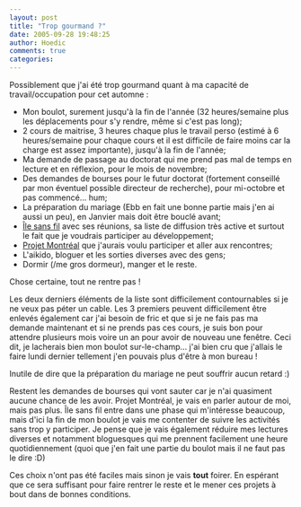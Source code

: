 ```yaml
---
layout: post
title: "Trop gourmand ?"
date: 2005-09-28 19:48:25
author: Hoedic
comments: true
categories: 
---
```



Possiblement que j'ai été trop gourmand quant à ma capacité de travail/occupation pour cet automne :
-  Mon boulot, surement jusqu'à la fin de l'année (32 heures/semaine plus les déplacements pour s'y rendre, même si c'est pas long);
-  2 cours de maitrise, 3 heures chaque plus le travail perso (estimé à 6 heures/semaine pour chaque cours et il est difficile de faire moins car la charge est assez importante), jusqu'à la fin de l'année;
-  Ma demande de passage au doctorat qui me prend pas mal de temps en lecture et en réflexion, pour le mois de novembre;
-  Des demandes de bourses pour le futur doctorat (fortement conseillé par mon éventuel possible directeur de recherche), pour mi-octobre et pas commencé... hum;
-  La préparation du mariage (Ebb en fait une bonne partie mais j'en ai aussi un peu), en Janvier mais doit être bouclé avant;
-  [Île sans fil](http://ilesansfil.org/) avec ses réunions, sa liste de diffusion très active et surtout le fait que je voudrais participer au développement;
-  [Projet Montréal](http://www.projetmontreal.org) que j'aurais voulu participer et aller aux rencontres; 
-  L'aikido, bloguer et les sorties diverses avec des gens;
-  Dormir (/me gros dormeur), manger et le reste.

Chose certaine, tout ne rentre pas !

Les deux derniers éléments de la liste sont difficilement contournables si je ne veux pas péter un cable. Les 3 premiers peuvent difficilement être enlevés également car j'ai besoin de fric et que si je ne fais pas ma demande maintenant et si ne prends pas ces cours, je suis bon pour attendre plusieurs mois voire un an pour avoir de nouveau une fenêtre. Ceci dit, je lacherais bien mon boulot sur-le-champ... j'ai bien cru que j'allais le faire lundi dernier tellement j'en pouvais plus d'être à mon bureau !

Inutile de dire que la préparation du mariage ne peut souffrir aucun retard :)

Restent les demandes de bourses qui vont sauter car je n'ai quasiment aucune chance de les avoir. Projet Montréal, je vais en parler autour de moi, mais pas plus. Île sans fil entre dans une phase qui m'intéresse beaucoup, mais d'ici la fin de mon boulot je vais me contenter de suivre les activités sans trop y participer. Je pense que je vais également réduire mes lectures diverses et notamment bloguesques qui me prennent facilement une heure quotidiennement (quoi que j'en fait une partie du boulot mais il ne faut pas le dire :D)

Ces choix n'ont pas été faciles mais sinon je vais **tout** foirer. En espérant que ce sera suffisant pour faire rentrer le reste et le mener ces projets à bout dans de bonnes conditions.